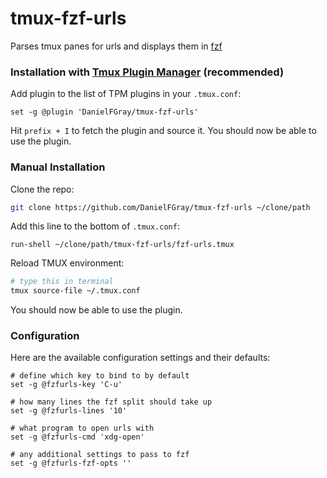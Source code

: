 # tmux-fzf-urls

Parses tmux panes for urls and displays them in [fzf][fzf]

[fzf]: https://github.com/junegunn/fzf


### Installation with [Tmux Plugin Manager][tpm] (recommended)
[tpm]: https://github.com/tmux-plugins/tpm

Add plugin to the list of TPM plugins in your `.tmux.conf`:

``` tmux
set -g @plugin 'DanielFGray/tmux-fzf-urls'
```

Hit `prefix + I` to fetch the plugin and source it. You should now be able to use the plugin.

### Manual Installation

Clone the repo:

``` sh
git clone https://github.com/DanielFGray/tmux-fzf-urls ~/clone/path
```

Add this line to the bottom of `.tmux.conf`:

``` tmux
run-shell ~/clone/path/tmux-fzf-urls/fzf-urls.tmux
```

Reload TMUX environment:

``` sh
# type this in terminal
tmux source-file ~/.tmux.conf
```

You should now be able to use the plugin.

### Configuration

Here are the available configuration settings and their defaults:

``` tmux
# define which key to bind to by default
set -g @fzfurls-key 'C-u'

# how many lines the fzf split should take up
set -g @fzfurls-lines '10' 

# what program to open urls with 
set -g @fzfurls-cmd 'xdg-open' 

# any additional settings to pass to fzf
set -g @fzfurls-fzf-opts ''
```
